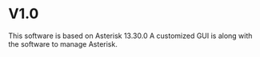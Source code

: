 # V1.0
This software is based on Asterisk 13.30.0
A customized GUI is along with the software to manage Asterisk.

